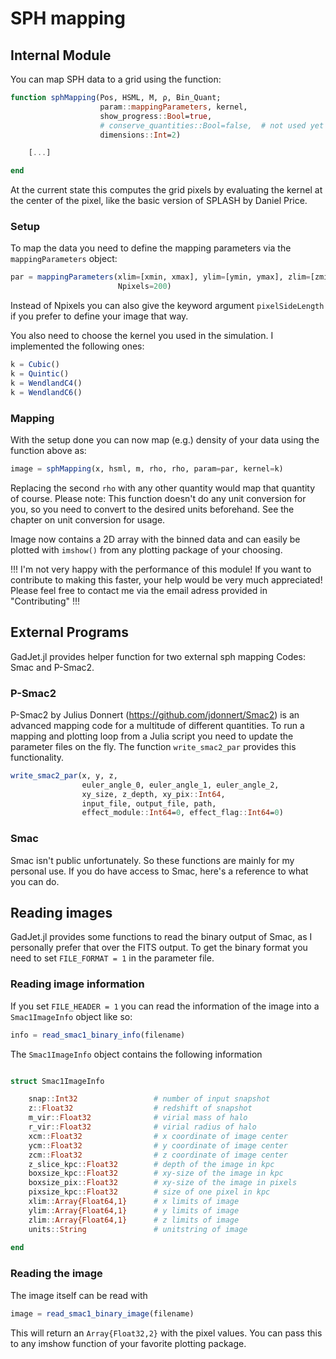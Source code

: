 SPH mapping
===========


Internal Module
---------------
You can map SPH data to a grid using the function:

```julia
function sphMapping(Pos, HSML, M, ρ, Bin_Quant;
		            param::mappingParameters, kernel,
		            show_progress::Bool=true,
				    # conserve_quantities::Bool=false,  # not used yet
				    dimensions::Int=2)

	[...]

end
```

At the current state this computes the grid pixels by evaluating the kernel at the center of the pixel, like the basic version of SPLASH by Daniel Price.

### Setup
To map the data you need to define the mapping parameters via the `mappingParameters` object:

```julia
par = mappingParameters(xlim=[xmin, xmax], ylim=[ymin, ymax], zlim=[zmin, zmax],
						Npixels=200)
```
Instead of Npixels you can also give the keyword argument `pixelSideLength` if you prefer to define your image that way.

You also need to choose the kernel you used in the simulation. I implemented the following ones:

```julia
k = Cubic()
k = Quintic()
k = WendlandC4()
k = WendlandC6()
```

### Mapping
With the setup done you can now map (e.g.) density of your data using the function above as:

```julia
image = sphMapping(x, hsml, m, rho, rho, param=par, kernel=k)
```

Replacing the second `rho` with any other quantity would map that quantity of course.
Please note: This function doesn't do any unit conversion for you, so you need to convert to the desired units beforehand. See the chapter on unit conversion for usage.

Image now contains a 2D array with the binned data and can easily be plotted with `imshow()` from any plotting package of your choosing.

!!! I'm not very happy with the performance of this module! If you want to contribute to making this faster, your help would be very much appreciated! Please feel free to contact me via the email adress provided in "Contributing" !!!



External Programs
-----------------
GadJet.jl provides helper function for two external sph mapping Codes: Smac and P-Smac2.

### P-Smac2
P-Smac2 by Julius Donnert (https://github.com/jdonnert/Smac2) is an advanced mapping code for a multitude of different quantities. To run a mapping and plotting loop from a Julia script you need to update the parameter files on the fly.
The function `write_smac2_par` provides this functionality.

```julia
write_smac2_par(x, y, z,
                euler_angle_0, euler_angle_1, euler_angle_2,
                xy_size, z_depth, xy_pix::Int64,
                input_file, output_file, path,
                effect_module::Int64=0, effect_flag::Int64=0)
```

### Smac
Smac isn't public unfortunately. So these functions are mainly for my personal use.
If you do have access to Smac, here's a reference to what you can do.

Reading images
--------------

GadJet.jl provides some functions to read the binary output of Smac, as I personally prefer that over the FITS output.
To get the binary format you need to set `FILE_FORMAT = 1` in the parameter file.

### Reading image information

If you set `FILE_HEADER = 1` you can read the information of the image into a `Smac1ImageInfo` object like so:

```julia
info = read_smac1_binary_info(filename)
```

The `Smac1ImageInfo` object contains the following information

```julia

struct Smac1ImageInfo

    snap::Int32                 # number of input snapshot
    z::Float32                  # redshift of snapshot
    m_vir::Float32              # virial mass of halo
    r_vir::Float32              # virial radius of halo
    xcm::Float32                # x coordinate of image center
    ycm::Float32                # y coordinate of image center
    zcm::Float32                # z coordinate of image center
    z_slice_kpc::Float32        # depth of the image in kpc
    boxsize_kpc::Float32        # xy-size of the image in kpc
    boxsize_pix::Float32        # xy-size of the image in pixels
    pixsize_kpc::Float32        # size of one pixel in kpc
    xlim::Array{Float64,1}      # x limits of image
    ylim::Array{Float64,1}      # y limits of image
    zlim::Array{Float64,1}      # z limits of image
    units::String               # unitstring of image
    
end

```

### Reading the image

The image itself can be read with

```julia
image = read_smac1_binary_image(filename)
```

This will return an `Array{Float32,2}` with the pixel values. You can pass this to any imshow function of your favorite plotting package. 

